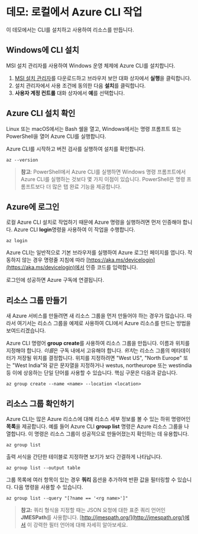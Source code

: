 # 데모: 로컬에서 Azure CLI 작업

이 데모에서는 CLI를 설치하고 사용하여 리소스를 만듭니다.

## Windows에 CLI 설치

MSI 설치 관리자를 사용하여 Windows 운영 체제에 Azure CLI를 설치합니다.

1. [MSI 설치 관리자](https://aka.ms/installazurecliwindows)를 다운로드하고 브라우저 보안 대화 상자에서 **실행**을 클릭합니다.
2. 설치 관리자에서 사용 조건에 동의한 다음 **설치**를 클릭합니다.
3. **사용자 계정 컨트롤** 대화 상자에서 **예**를 선택합니다.

## Azure CLI 설치 확인

Linux 또는 macOS에서는 Bash 쉘을 열고, Windows에서는 명령 프롬프트 또는 PowerShell을 열어 Azure CLI를 실행합니다.

Azure CLI를 시작하고 버전 검사를 실행하여 설치를 확인합니다.

```azurecli
az --version
 ```

>**참고**: PowerShell에서 Azure CLI를 실행하면 Windows 명령 프롬프트에서 Azure CLI를 실행하는 것보다 몇 가지 이점이 있습니다. PowerShell은 명령 프롬프트보다 더 많은 탭 완료 기능을 제공합니다.

## Azure에 로그인

로컬 Azure CLI 설치로 작업하기 때문에 Azure 명령을 실행하려면 먼저 인증해야 합니다. Azure CLI **login**명령을 사용하여 이 작업을 수행합니다.

```azurecli
az login
```

Azure CLI는 일반적으로 기본 브라우저를 실행하여 Azure 로그인 페이지를 엽니다. 작동하지 않는 경우 명령줄 지침에 따라 [https://aka.ms/devicelogin](https://aka.ms/devicelogin)에서 인증 코드를 입력합니다.

로그인에 성공하면 Azure 구독에 연결됩니다.

## 리소스 그룹 만들기

새 Azure 서비스를 만들려면 새 리소스 그룹을 먼저 만들어야 하는 경우가 많습니다. 따라서 여기서는 리소스 그룹을 예제로 사용하여 CLI에서 Azure 리소스를 만드는 방법을 보여드리겠습니다.

Azure CLI 명령어 **group create**를 사용하여 리소스 그룹을 만듭니다. 이름과 위치를 지정해야 합니다. *이름*은 구독 내에서 고유해야 합니다. *위치*는 리소스 그룹의 메타데이터가 저장될 위치를 결정합니다. 위치를 지정하려면 "West US", "North Europe" 또는 "West India"와 같은 문자열을 지정하거나 westus, northeurope 또는 westindia 등 이에 상응하는 단일 단어를 사용할 수 있습니다. 핵심 구문은 다음과 같습니다.

```azurecli
az group create --name <name> --location <location>
```

## 리소스 그룹 확인하기

Azure CLI는 많은 Azure 리소스에 대해 리소스 세부 정보를 볼 수 있는 하위 명령어인 **목록**을 제공합니다. 예를 들어 Azure CLI **group list** 명령은 Azure 리소스 그룹을 나열합니다. 이 명령은 리소스 그룹이 성공적으로 만들어졌는지 확인하는 데 유용합니다.

```azurecli
az group list
```

출력 서식을 간단한 테이블로 지정하면 보기가 보다 간결하게 나타납니다.

```azurecli
az group list --output table
```

그룹 목록에 여러 항목이 있는 경우 **쿼리** 옵션을 추가하여 반환 값을 필터링할 수 있습니다. 다음 명령을 사용할 수 있습니다.

```azurecli
az group list --query "[?name == '<rg name>']"
```

>**참고:** 쿼리 형식을 지정할 때는 JSON 요청에 대한 표준 쿼리 언어인 **JMESPath**를 사용합니다. [http://jmespath.org/](http://jmespath.org/)에서 이 강력한 필터 언어에 대해 자세히 알아보세요.
